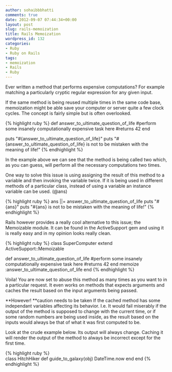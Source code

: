 ```yaml
---
author: sohaibbbhatti
comments: true
date: 2012-09-07 07:44:34+00:00
layout: post
slug: rails-memoization
title: Rails Memoization
wordpress_id: 132
categories:
- Ruby
- Ruby on Rails
tags:
- memoization
- Rails
- Ruby
---
```


Ever written a method that performs expensive computations? For example matching a particularly cryptic regular expression for any given input.

If the same method is being reused multiple times in the same code base, memoization might be able save your computer or server quite a few clock cycles. The concept is fairly simple but is often overlooked.

{% highlight ruby %}
 def answer_to_ultimate_question_of_life
   #perform some insanely computationally expensive task here
   #returns 42
 end

puts "#{answer_to_ultimate_question_of_life}"
puts "#{answer_to_ultimate_question_of_life} is not to be mistaken with the meaning of life!"
{% endhighlight %}


In the example above we can see that the method is being called two which, as you can guess, will perform all the necessary computations two times.

One way to solve this issue is using assigning the result of this method to a variable and then invoking the variable twice. If it is being used in different methods of a particular class, instead of using a variable an instance variable can be used. (@ans)

    
{% highlight ruby %}
ans ||= answer_to_ultimate_question_of_life
puts "#{ans}"
puts "#{ans} is not to be mistaken with the meaning of life!"
{% endhighlight %}


Rails however provides a really cool alternative to this issue; the Memoizable module. It can be found in the ActiveSupport gem and using it is really easy and in my opinion looks really clean.

{% highlight ruby %}
class SuperComputer
  extend ActiveSupport::Memoizable

  def answer_to_ultimate_question_of_life
    #perform some insanely computationally expensive task here
    #returns 42
  end
  memoize :answer_to_ultimate_question_of_life
end
{% endhighlight %}

Voila! You are now set to abuse this method as many times as you want to in a particular request. It even works on methods that expects arguments and caches the result based on the input arguments being passed.

**However! **caution needs to be taken If the cached method has some independant variables affecting its behavior. I.e. It would fail miserably if the output of the method is supposed to change with the current time, or if some random numbers are being used inside, as the result based on the inputs would always be that of what it was first computed to be.

Look at the crude example below. Its output will always change. Caching it will render the output of the method to always be incorrect except for the first time.

{% highlight ruby %}    
class HitchHiker
  def guide_to_galaxy(obj)
    DateTime.now
  end
end
{% endhighlight %}
